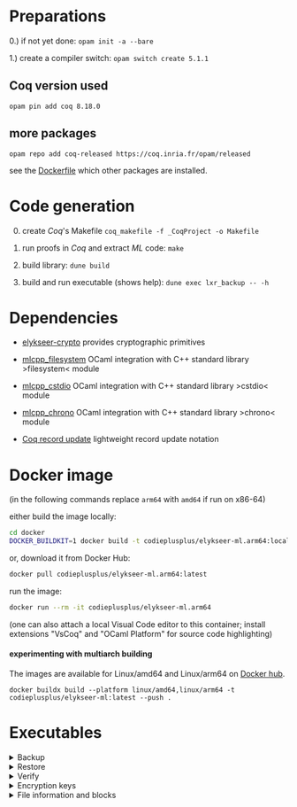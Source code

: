 
# Preparations

0.) if not yet done: `opam init -a --bare`

1.) create a compiler switch: `opam switch create 5.1.1`


## Coq version used
`opam pin add coq 8.18.0`

## more packages
`opam repo add coq-released https://coq.inria.fr/opam/released`

see the [Dockerfile](/Dockerfile) which other packages are installed.

# Code generation

0) create _Coq_'s Makefile
    `coq_makefile -f _CoqProject -o Makefile`

1) run proofs in _Coq_ and extract _ML_ code:
    `make`

2) build library:
    `dune build`

3) build and run executable (shows help):
    `dune exec lxr_backup -- -h`

# Dependencies

* [elykseer-crypto](https://github.com/eLyKseeR/elykseer-crypto)
  provides cryptographic primitives

* [mlcpp_filesystem](https://github.com/CodiePP/ml-cpp-filesystem)
  OCaml integration with C++ standard library &gt;filesystem&lt; module

* [mlcpp_cstdio](https://github.com/CodiePP/ml-cpp-cstdio)
  OCaml integration with C++ standard library &gt;cstdio&lt; module

* [mlcpp_chrono](https://github.com/CodiePP/ml-cpp-chrono)
  OCaml integration with C++ standard library &gt;chrono&lt; module

* [Coq record update](https://github.com/tchajed/coq-record-update.git)
  lightweight record update notation

# Docker image

(in the following commands replace `arm64` with `amd64` if run on x86-64)

either build the image locally:
```sh
cd docker
DOCKER_BUILDKIT=1 docker build -t codieplusplus/elykseer-ml.arm64:local .
```
or, download it from Docker Hub:
```sh
docker pull codieplusplus/elykseer-ml.arm64:latest
```

run the image:
```sh
docker run --rm -it codieplusplus/elykseer-ml.arm64
```
(one can also attach a local Visual Code editor to this container; install extensions "VsCoq" and "OCaml Platform" for source code highlighting)


#### experimenting with multiarch building

The images are available for Linux/amd64 and Linux/arm64 on [Docker hub](https://hub.docker.com/r/codieplusplus/elykseer-ml).

`docker buildx build --platform linux/amd64,linux/arm64 -t codieplusplus/elykseer-ml:latest --push .`

# Executables

<details>
<summary>Backup</summary>

#### lxr_backup - backup files indicated on the command line to LXR

```
lxr_backup: vyxdnji
  -v verbose output
  -y dry run
  -x sets output path for encrypted chunks
  -d sets database path
  -n sets number of chunks (16-256) per assembly
  -j sets number of parallel processes
  -i sets own identifier
  -help  Display this list of options
  --help  Display this list of options
```

##### example

This examples assumes that an _irmin_ database exists at path `/data/elykseer.db`.
Create here a file `irmin.yml` with content:
```
root: /data/elykseer.db
store: git
contents: json-value
```
and initialise: `irmin init`

Moreover, the environment variable `$MYID` contains a unique string to distinguish between setups.
```
MYID="424242"
```

backup three files:

`dune exec lxr_backup -- -v -x /data/elykseer.chunks -d /data/elykseer.db -n 16 -i $MYID ./test1M ./test4M ./test8M`

compute file hash:

`FHASH=$(./_build/default/bin/lxr_filehash.exe -f ./test1M)`

get block meta data for this file as CSV output:

```
irmin get ${MYID}/relfiles/${FHASH:4:2}/${FHASH} | jq -r '
  .blocks[] | [.blockaid,.blockapos,.filepos,.blocksize] | @csv' | awk "{print \"${FHASH},\"\$0}"
```

lists:
```
86b16ef62a8334325e612629cf25b26a77aaa0a59f50024ba9be5b3eb64d90b5,"0fd37df6acbce4a3c99a89161ce7f629aab205cac51cc71126dca0540c4ce437","0","0","131072"
86b16ef62a8334325e612629cf25b26a77aaa0a59f50024ba9be5b3eb64d90b5,"0fd37df6acbce4a3c99a89161ce7f629aab205cac51cc71126dca0540c4ce437","131072","131072","131072"
86b16ef62a8334325e612629cf25b26a77aaa0a59f50024ba9be5b3eb64d90b5,"0fd37df6acbce4a3c99a89161ce7f629aab205cac51cc71126dca0540c4ce437","262144","262144","131072"
86b16ef62a8334325e612629cf25b26a77aaa0a59f50024ba9be5b3eb64d90b5,"0fd37df6acbce4a3c99a89161ce7f629aab205cac51cc71126dca0540c4ce437","393216","393216","131072"
86b16ef62a8334325e612629cf25b26a77aaa0a59f50024ba9be5b3eb64d90b5,"0fd37df6acbce4a3c99a89161ce7f629aab205cac51cc71126dca0540c4ce437","524288","524288","131072"
86b16ef62a8334325e612629cf25b26a77aaa0a59f50024ba9be5b3eb64d90b5,"0fd37df6acbce4a3c99a89161ce7f629aab205cac51cc71126dca0540c4ce437","655360","655360","131072"
86b16ef62a8334325e612629cf25b26a77aaa0a59f50024ba9be5b3eb64d90b5,"0fd37df6acbce4a3c99a89161ce7f629aab205cac51cc71126dca0540c4ce437","786432","786432","131072"
86b16ef62a8334325e612629cf25b26a77aaa0a59f50024ba9be5b3eb64d90b5,"0fd37df6acbce4a3c99a89161ce7f629aab205cac51cc71126dca0540c4ce437","917504","917504","131072"
```

</details>

<details>
<summary>Restore</summary>

#### lxr_restore - restore file(s) from LXR

```
lxr_restore: vxodnji
  -v verbose output
  -x sets path for encrypted chunks
  -o sets output path for restored files
  -d sets database path
  -n sets number of chunks (16-256) per assembly
  -j sets number of parallel processes
  -i sets own identifier
  -help  Display this list of options
  --help  Display this list of options
```

##### example

```
./_build/default/bin/lxr_restore.exe -v -x /data/elykseer.chunks -d /data/elykseer.db -o /tmp/ -i $MYID test4M test8M
```

outputs:

```
  restoring 8388607 bytes in file 'test8M' from 64 blocks
+✅ 'test8M'    restored with 8388607 bytes in total
  restoring 4194304 bytes in file 'test4M' from 32 blocks
+✅ 'test4M'    restored with 4194304 bytes in total
  restored 2 files with 12582911 bytes in total
```

The files were extracted to `/tmp/` and can be compared with: `md5sum /tmp/test4M test4M /tmp/test8M test8M`

```
83b1a2506a5d1a50dd645ac59c35d147  /tmp/test4M
83b1a2506a5d1a50dd645ac59c35d147  test4M
e4379d58904294ab7ab6431191cd9801  /tmp/test8M
e4379d58904294ab7ab6431191cd9801  test8M
```

</details>

<details>
<summary>Verify</summary>

#### lxr_compare - compare file(s) against backuped blocks in LXR

```
lxr_compare: vdi
  -v verbose output
  -d sets database path
  -i sets own identifier
  -help  Display this list of options
  --help  Display this list of options
```

##### example
```
./_build/default/bin/lxr_compare.exe -v -d /data/elykseer.db -i $MYID ./test4M
```

outputs:

```
comparing file ./test4M against meta data
 +✅ block 1@0=131072
 +✅ block 2@131072=131072
 +✅ block 3@262144=131072
 +✅ block 4@393216=131072
 +✅ block 5@524288=131072
 +✅ block 6@655360=131072
 +✅ block 7@786432=131072
 +✅ block 8@917504=131072
 +✅ block 9@1048576=131072
 +✅ block 10@1179648=131072
 +✅ block 11@1310720=131072
 +✅ block 12@1441792=131072
 +✅ block 13@1572864=131072
 +✅ block 14@1703936=131072
 +✅ block 15@1835008=131072
 +✅ block 16@1966080=131072
 +✅ block 17@2097152=131072
 +✅ block 18@2228224=131072
 +✅ block 19@2359296=131072
 +✅ block 20@2490368=131072
 +✅ block 21@2621440=131072
 +✅ block 22@2752512=131072
 +✅ block 23@2883584=131072
 +✅ block 24@3014656=131072
 +✅ block 25@3145728=131072
 +✅ block 26@3276800=131072
 +✅ block 27@3407872=131072
 +✅ block 28@3538944=131072
 +✅ block 29@3670016=131072
 +✅ block 30@3801088=131072
 +✅ block 31@3932160=131072
 +✅ block 32@4063232=131072
comparison of 1 file with 1 equal
```

</details>

<details>
<summary>Encryption keys</summary>

#### lxr_relkeys - export keys from meta data

```
lxr_relkeys [-v] [-i myid] [-d dbpath] <file1> [<file2>] ...
  -v verbose output
  -x XML output
  -d sets database path
  -i sets own identifier
  -help  Display this list of options
  --help  Display this list of options
```

##### example

This examples assumes that an _irmin_ database exists at path `/data/elykseer.db`.
And, the environment variable `$MYID` is set to the same value as in the backup.

extract keys to XML:

`./_build/default/bin/lxr_relkeys.exe -v -x -d /data/elykseer.db -i $MYID test1G > k.xml`

verify data against XML schema:

`xmllint --schema schema/keys.xsd k.xml --noout`

</details>

<details>
<summary>File information and blocks</summary>

#### lxr_relfiles - export file meta data

```
lxr_relfiles [-v] [-i myid] [-n nchunks] [-d dbpath] <file1> [<file2>] ...
  -v verbose output
  -x XML output
  -d sets database path
  -i sets own identifier
  -help  Display this list of options
  --help  Display this list of options
```

##### example

This examples assumes that an _irmin_ database exists at path `/data/elykseer.db`.
And, the environment variable `$MYID` is set to the same value as in the backup.

extract keys to XML:

`./_build/default/bin/lxr_relkeys.exe -v -x -d /data/elykseer.db -i $MYID test1G > b.xml`

verify data against XML schema:

`xmllint --schema schema/fileinformation.xsd b.xml --noout`

</details>